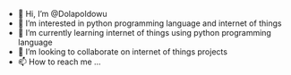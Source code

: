 - 👋 Hi, I’m @DolapoIdowu
- 👀 I’m interested in python programming language and internet of things
- 🌱 I’m currently learning internet of things using python programming language 
- 💞️ I’m looking to collaborate on internet of things projects
- 📫 How to reach me ...

<!---
DolapoIdowu/DolapoIdowu is a ✨ special ✨ repository because its `README.md` (this file) appears on your GitHub profile.
You can click the Preview link to take a look at your changes.
--->
